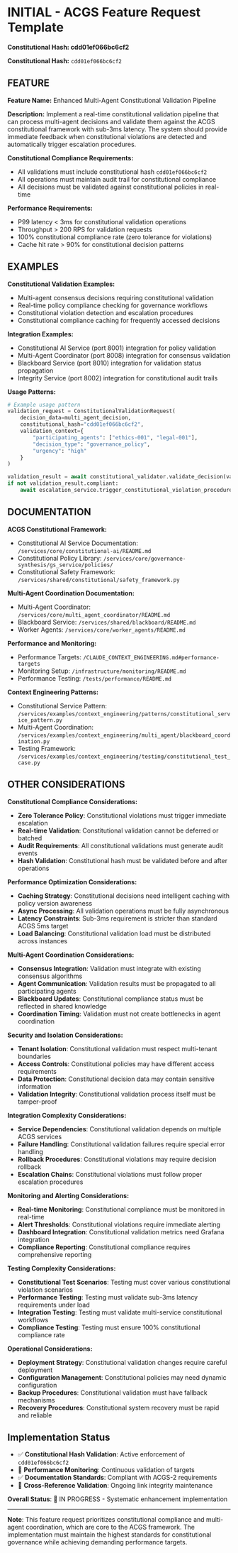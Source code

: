 # INITIAL - ACGS Feature Request Template
**Constitutional Hash: cdd01ef066bc6cf2**


**Constitutional Hash:** `cdd01ef066bc6cf2`

## FEATURE

**Feature Name:** Enhanced Multi-Agent Constitutional Validation Pipeline

**Description:** 
Implement a real-time constitutional validation pipeline that can process multi-agent decisions and validate them against the ACGS constitutional framework with sub-3ms latency. The system should provide immediate feedback when constitutional violations are detected and automatically trigger escalation procedures.

**Constitutional Compliance Requirements:**
- All validations must include constitutional hash `cdd01ef066bc6cf2`
- All operations must maintain audit trail for constitutional compliance
- All decisions must be validated against constitutional policies in real-time

**Performance Requirements:**
- P99 latency < 3ms for constitutional validation operations
- Throughput > 200 RPS for validation requests
- 100% constitutional compliance rate (zero tolerance for violations)
- Cache hit rate > 90% for constitutional decision patterns

## EXAMPLES

**Constitutional Validation Examples:**
- Multi-agent consensus decisions requiring constitutional validation
- Real-time policy compliance checking for governance workflows
- Constitutional violation detection and escalation procedures
- Constitutional compliance caching for frequently accessed decisions

**Integration Examples:**
- Constitutional AI Service (port 8001) integration for policy validation
- Multi-Agent Coordinator (port 8008) integration for consensus validation
- Blackboard Service (port 8010) integration for validation status propagation
- Integrity Service (port 8002) integration for constitutional audit trails

**Usage Patterns:**
```python
# Example usage pattern
validation_request = ConstitutionalValidationRequest(
    decision_data=multi_agent_decision,
    constitutional_hash="cdd01ef066bc6cf2",
    validation_context={
        "participating_agents": ["ethics-001", "legal-001"],
        "decision_type": "governance_policy",
        "urgency": "high"
    }
)

validation_result = await constitutional_validator.validate_decision(validation_request)
if not validation_result.compliant:
    await escalation_service.trigger_constitutional_violation_procedure(validation_result)
```

## DOCUMENTATION

**ACGS Constitutional Framework:**
- Constitutional AI Service Documentation: `/services/core/constitutional-ai/README.md`
- Constitutional Policy Library: `/services/core/governance-synthesis/gs_service/policies/`
- Constitutional Safety Framework: `/services/shared/constitutional/safety_framework.py`

**Multi-Agent Coordination Documentation:**
- Multi-Agent Coordinator: `/services/core/multi_agent_coordinator/README.md`
- Blackboard Service: `/services/shared/blackboard/README.md`
- Worker Agents: `/services/core/worker_agents/README.md`

**Performance and Monitoring:**
- Performance Targets: `/CLAUDE_CONTEXT_ENGINEERING.md#performance-targets`
- Monitoring Setup: `/infrastructure/monitoring/README.md`
- Performance Testing: `/tests/performance/README.md`

**Context Engineering Patterns:**
- Constitutional Service Pattern: `/services/examples/context_engineering/patterns/constitutional_service_pattern.py`
- Multi-Agent Coordination: `/services/examples/context_engineering/multi_agent/blackboard_coordination.py`
- Testing Framework: `/services/examples/context_engineering/testing/constitutional_test_case.py`

## OTHER CONSIDERATIONS

**Constitutional Compliance Considerations:**
- **Zero Tolerance Policy**: Constitutional violations must trigger immediate escalation
- **Real-time Validation**: Constitutional validation cannot be deferred or batched
- **Audit Requirements**: All constitutional validations must generate audit events
- **Hash Validation**: Constitutional hash must be validated before and after operations

**Performance Optimization Considerations:**
- **Caching Strategy**: Constitutional decisions need intelligent caching with policy version awareness
- **Async Processing**: All validation operations must be fully asynchronous
- **Latency Constraints**: Sub-3ms requirement is stricter than standard ACGS 5ms target
- **Load Balancing**: Constitutional validation load must be distributed across instances

**Multi-Agent Coordination Considerations:**
- **Consensus Integration**: Validation must integrate with existing consensus algorithms
- **Agent Communication**: Validation results must be propagated to all participating agents
- **Blackboard Updates**: Constitutional compliance status must be reflected in shared knowledge
- **Coordination Timing**: Validation must not create bottlenecks in agent coordination

**Security and Isolation Considerations:**
- **Tenant Isolation**: Constitutional validation must respect multi-tenant boundaries
- **Access Controls**: Constitutional policies may have different access requirements
- **Data Protection**: Constitutional decision data may contain sensitive information
- **Validation Integrity**: Constitutional validation process itself must be tamper-proof

**Integration Complexity Considerations:**
- **Service Dependencies**: Constitutional validation depends on multiple ACGS services
- **Failure Handling**: Constitutional validation failures require special error handling
- **Rollback Procedures**: Constitutional violations may require decision rollback
- **Escalation Chains**: Constitutional violations must follow proper escalation procedures

**Monitoring and Alerting Considerations:**
- **Real-time Monitoring**: Constitutional compliance must be monitored in real-time
- **Alert Thresholds**: Constitutional violations require immediate alerting
- **Dashboard Integration**: Constitutional validation metrics need Grafana integration
- **Compliance Reporting**: Constitutional compliance requires comprehensive reporting

**Testing Complexity Considerations:**
- **Constitutional Test Scenarios**: Testing must cover various constitutional violation scenarios
- **Performance Testing**: Testing must validate sub-3ms latency requirements under load
- **Integration Testing**: Testing must validate multi-service constitutional workflows
- **Compliance Testing**: Testing must ensure 100% constitutional compliance rate

**Operational Considerations:**
- **Deployment Strategy**: Constitutional validation changes require careful deployment
- **Configuration Management**: Constitutional policies may need dynamic configuration
- **Backup Procedures**: Constitutional validation must have fallback mechanisms
- **Recovery Procedures**: Constitutional system recovery must be rapid and reliable


## Implementation Status

- ✅ **Constitutional Hash Validation**: Active enforcement of `cdd01ef066bc6cf2`
- 🔄 **Performance Monitoring**: Continuous validation of targets
- ✅ **Documentation Standards**: Compliant with ACGS-2 requirements
- 🔄 **Cross-Reference Validation**: Ongoing link integrity maintenance

**Overall Status**: 🔄 IN PROGRESS - Systematic enhancement implementation

---

**Note**: This feature request prioritizes constitutional compliance and multi-agent coordination, which are core to the ACGS framework. The implementation must maintain the highest standards for constitutional governance while achieving demanding performance targets.